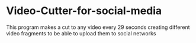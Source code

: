 # Video-Cutter-for-social-media
This program makes a cut to any video every 29 seconds creating different video fragments to be able to upload them to social networks
